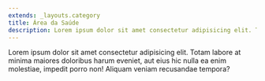```yaml
---
extends: _layouts.category
title: Área da Saúde
description: Lorem ipsum dolor sit amet consectetur adipisicing elit. Totam labore at minima maiores doloribus harum eveniet, aut eius hic nulla ea enim molestiae, impedit porro non! Aliquam veniam recusandae tempora?
---
```


Lorem ipsum dolor sit amet consectetur adipisicing elit. Totam labore at minima maiores doloribus harum eveniet, aut eius hic nulla ea enim molestiae, impedit porro non! Aliquam veniam recusandae tempora?
